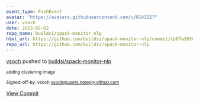 ```yaml
---
event_type: PushEvent
avatar: "https://avatars.githubusercontent.com/u/814322?"
user: vsoch
date: 2022-02-02
repo_name: buildsi/spack-monitor-nlp
html_url: https://github.com/buildsi/spack-monitor-nlp/commit/cb67a309015a9c2b7fff1665317cff27f6bda8f1
repo_url: https://github.com/buildsi/spack-monitor-nlp
---
```


<a href='https://github.com/vsoch' target='_blank'>vsoch</a> pushed to <a href='https://github.com/buildsi/spack-monitor-nlp' target='_blank'>buildsi/spack-monitor-nlp</a>

<small>adding clustering image

Signed-off-by: vsoch <vsoch@users.noreply.github.com></small>

<a href='https://github.com/buildsi/spack-monitor-nlp/commit/cb67a309015a9c2b7fff1665317cff27f6bda8f1' target='_blank'>View Commit</a>